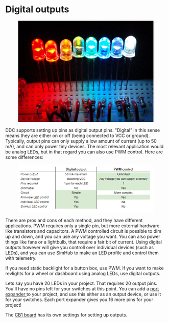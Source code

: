 # Digital outputs

<figure><img src="../.gitbook/assets/image (1) (1).png" alt="" width="480"><figcaption></figcaption></figure>

DDC supports setting up pins as digital output pins. "Digital" in this sense means they are either on or off (being connected to VCC or ground). Typically, output pins can only supply a low amount of current (up to 50 mA), and can only power tiny devices. The most relevant application would be analog LEDs, but in that regard you can also use PWM control. Here are some differences:

<figure><img src="../.gitbook/assets/image (2) (1).png" alt=""><figcaption></figcaption></figure>

There are pros and cons of each method, and they have different applications. PWM requires only a single pin, but more external hardware like transistors and capacitors. A PWM controlled circuit is possible to dim up and down, and you can use any voltage you want. You can also power things like fans or a lightbulb, that require a fair bit of current. Using digital outputs however will give you controll over individual devices (such as LEDs), and you can use SimHub to make an LED profile and control them with telemetry.&#x20;

If you need static backlight for a button box, use PWM. If you want to make revlights for a wheel or dashboard using analog LEDs, use digital outputs.&#x20;

Lets say you have 20 LEDs in your project. That requires 20 output pins. You'll have no pins left for your switches at this point. You can add a [port expander ](switch-inputs/port-expander.md)to your project, and use this either as an output device, or use it for your switches. Each port expander gives you 16 more pins for your project!

The [CB1 board](../cb1/code/settings.md) has its own settings for setting up outputs.
